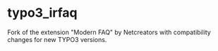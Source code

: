 typo3_irfaq
===========

Fork of the extension "Modern FAQ" by Netcreators with compatibility changes for new TYPO3 versions.
